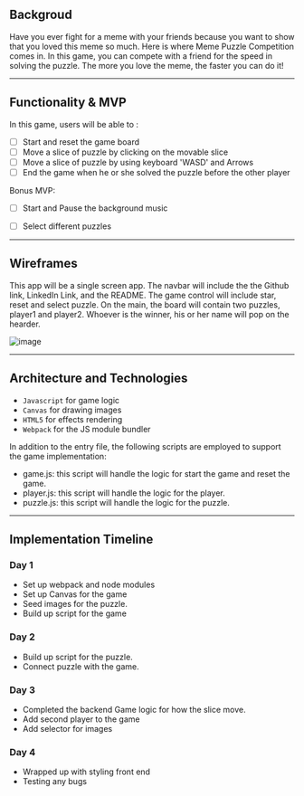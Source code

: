 
## Backgroud
Have you ever fight for a meme with your friends because you want to show that you loved this meme so much. Here is where Meme Puzzle Competition comes in. In this game, you can compete with a friend for the speed in solving the puzzle. The more you love the meme, the faster you can do it!

***

## Functionality & MVP
In this game, users will be able to :
* [ ] Start and reset the game board
* [ ] Move a slice of puzzle by clicking on the movable slice
* [ ] Move a slice of puzzle by using keyboard 'WASD' and Arrows
* [ ] End the game when he or she solved the puzzle before the other player

Bonus MVP:
* [ ] Start and Pause the background music
* [ ] Select different puzzles


***

## Wireframes
This app will be a single screen app. The navbar will include the the Github link, LinkedIn Link, and the README. The game control will include star, reset and select puzzle. On the main, the board will contain two puzzles, player1 and player2. Whoever is the winner, his or her name will pop on the hearder.


![image](https://user-images.githubusercontent.com/71399999/107162237-cc9c1700-696f-11eb-8ed2-b1547b1cafda.png)


***

## Architecture and Technologies
* `Javascript` for game logic
* `Canvas` for drawing images
* `HTML5` for effects rendering
* `Webpack` for the JS module bundler

In addition to the entry file, the following scripts are employed to support the game implementation:
* game.js: this script will handle the logic for start the game and reset the game.
* player.js: this script will handle the logic for the player.
* puzzle.js: this script will handle the logic for the puzzle.


***

## Implementation Timeline
### Day 1
* Set up webpack and node modules
* Set up Canvas for the game
* Seed images for the puzzle.
* Build up script for the game

### Day 2
* Build up script for the puzzle.
* Connect puzzle with the game.

### Day 3
* Completed the backend Game logic for how the slice move.
* Add second player to the game
* Add selector for images

### Day 4
* Wrapped up with styling front end 
* Testing any bugs


